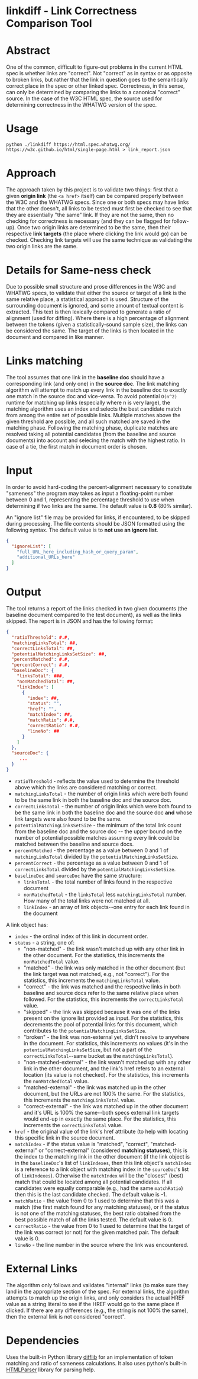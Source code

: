 linkdiff - Link Correctness Comparison Tool
===========================================

Abstract
============

One of the common, difficult to figure-out problems in the current HTML spec is whether links are
"correct". Not "correct" as in syntax or as opposite to broken links, but rather that the link in
question goes to the semantically correct place in the spec or other linked spec. Correctness, in
this sense, can only be determined by comparing the links to a canonical "correct" source. In the
case of the W3C HTML spec, the source used for determining correctness in the WHATWG version of the
spec.

Usage
======

```
python ./linkdiff https://html.spec.whatwg.org/ https://w3c.github.io/html/single-page.html > link_report.json
```

Approach
=======
The approach taken by this project is to validate two things: first that a given **origin link**
(the `<a href>` itself) can be compared properly between the W3C and the WHATWG specs. Since one or
both specs may have links that the other doesn't, all links to be tested must first be checked to
see that they are essentially "the same" link. If they are not the same, then no checking for
correctness is necessary (and they can be flagged for follow-up). Once two origin links are
determined to be the same, then their respective **link targets** (the place where clicking the link
would go) can be checked. Checking link targets will use the same technique as validating the two
origin links are the same.

Details for Same-ness check
=========================

Due to possible small structure and prose differences in the W3C and WHATWG specs, to validate that
either the source or target of a link is the same relative place, a statistical approach is used.
Structure of the surrounding document is ignored, and some amount of textual content is extracted.
This text is then lexically compared to generate a ratio of alignment (used for diffing). Where
there is a high percentage of alignment between the tokens (given a statistically-sound
sample size), the links can be considered the same. The target of the links is then located in the
document and compared in like manner.

Links matching
================

The tool assumes that one link in the **baseline doc** should have a corresponding link (and only
one) in the **source doc**. The link matching algorithm will attempt to match up every link in the
baseline doc to exactly one match in the source doc and vice-versa. To avoid potential `O(n^2)`
runtime for matching up links (especially where n is very large), the matching algorithm uses
an index and selects the best candidate match from among the entire set of possible links. Multiple
matches above the given threshold are possible, and all such matched are saved in the matching phase.
Following the matching phase, duplicate matches are resolved taking all potential candidates (from 
the baseline and source documents) into account and selecing the match with the highest ratio. In case
of a tie, the first match in document order is chosen.

Input
=======

In order to avoid hard-coding the percent-alignment necessary to constitute "sameness" the program may
takes as input a floating-point number between 0 and 1, representing the percentage threshold to use
when determining if two links are the same. The default value is **0.8** (80% similar).

An "ignore list" file may be provided for links, if encountered, to be skipped during processing.
The file contents should be JSON formatted using the following syntax. The default value is to **not
use an ignore list**.

```json
{
  "ignoreList": [
    "full_URL_here_including_hash_or_query_param",
    "additional_URLs_here"
  ]
}
```

Output
========

The tool returns a report of the links checked in two given documents (the baseline document
compared to the test document), as well as the links skipped. The report is in JSON and has the
following format:

```json
{
  "ratioThreshold": #.#,
  "matchingLinksTotal": ##,
  "correctLinksTotal": ##,
  "potentialMatchingLinksSetSize": ##,
  "percentMatched": #.#,
  "percentCorrect": #.#,
  "baselineDoc": {
    "linksTotal": ###,
    "nonMatchedTotal": ##,
    "linkIndex": [
      {
        "index": ##,
        "status": "",
        "href": "",
        "matchIndex": ##,
        "matchRatio": #.#,
        "correctRatio": #.#,
        "lineNo": ##
      }
    ]
  },
  "sourceDoc": {
     ...
  }
}
```

* `ratioThreshold` - reflects the value used to determine the threshold above which the links are
    considered matching or correct.
* `matchingLinksTotal` - the number of origin links which were both found to be the same link in
    both the baseline doc and the source doc.
* `correctLinksTotal` - the number of origin links which were both found to be the same link in
    both the baseline doc and the source doc **and** whose link targets were also found to be the
    same.
* `potentialMatchingLinksSetSize` - the minimum of the total link count from the baseline doc and
    the source doc -- the upper bound on the number of potential possible matches assuming every
    link could be matched between the baseline and source docs.
* `percentMatched` - the percentage as a value between 0 and 1 of `matchingLinksTotal` divided by
    the `potentialMatchingLinksSetSize`.
* `percentCorrect` - the percentage as a value between 0 and 1 of `correctLinksTotal` divided by
    the `potentialMatchingLinksSetSize`.
* `baselineDoc` and `sourceDoc` have the same structure:
  * `linksTotal` - the total number of links found in the respective document
  * `nonMatchedTotal` - the `linksTotal` less `matchingLinksTotal` number. How many of the total
       links were not matched at all.
  * `linkIndex` - an array of link objects--one entry for each link found in the document

A link object has:

* `index` - the ordinal index of this link in document order.
* `status` - a string, one of:
  * "non-matched" - the link wasn't matched up with any other link in the other document. For
      the statistics, this increments the `nonMatchedTotal` value.
  * "matched" - the link was only matched in the other document (but the link target was not
      matched, e.g., not "correct"). For the statistics, this increments the `matchingLinksTotal`
      value.
  * "correct" - the link was matched and the respective links in both baseline and source docs
      refer to the same relative place when followed. For the statistics, this increments the
      `correctLinksTotal` value.
  * "skipped" - the link was skipped because it was one of the links present on the ignore list
      provided as input. For the statistics, this decrements the pool of potential links for this
      document, which contributes to the `potentialMatchingLinksSetSize`.
  * "broken" - the link was non-external yet, didn't resolve to anywhere in the document. For
      statistics, this increments no values (it's in the `potentialMatchingLinksSetSize`, but not
      a part of the `correctLinksTotal`--same bucket as the `matchingLinksTotal`).
  * "non-matched-external" - the link wasn't matched up with any other link in the other
      document, and the link's href refers to an external location (its value is not checked).
      For the statistics, this increments the `nonMatchedTotal` value.
  * "matched-external" - the link was matched up in the other document, but the URLs are not
      100% the same. For the statistics, this increments the `matchingLinksTotal` value.
  * "correct-external" - the link was matched up in the other document and it's URL is 100%
      the same--both specs external link targets would end-up in exactly the same place. For the
      statistics, this increments the `correctLinksTotal` value.
* `href` - the original value of the link's href attribute (to help with locating this specific
    link in the source document.
* `matchIndex` - if the status value is "matched", "correct", "matched-external" or
    "correct-external" (considered **matching statuses**), this is the index to the matching link
    in the other document (if the link object is in the `baselineDoc`'s list of `linkIndexes`,
    then this link object's `matchIndex` is a reference to a link object with matching index in
    the `sourceDoc`'s list of `linkIndexes`). Otherwise the `matchIndex` will be the "closest"
    (best) match that could be located among all potential candidates. If all candidates were
    equally comparable (e.g., had the same `matchRatio`) then this is the last candidate checked.
    The default value is -1.
* `matchRatio` - the value from 0 to 1 used to determine that this was a match (the first match
    found for any matching statuses), or if the status is not one of the matching statuses, the
    best ratio obtained from the best possible match of all the links tested. The default value is
    0.
* `correctRatio` - the value from 0 to 1 used to determine that the target of the link was correct
   (or not) for the given matched pair. The default value is 0.
* `lineNo` - the line number in the source where the link was encountered.

External Links
==============

The algorithm only follows and validates "internal" links (to make sure they land in the appropriate
section of the spec. For external links, the algorithm attempts to match up the origin links, and
only considers the actual HREF value as a string literal to see if the HREF would go to the same
place if clicked. If there are any differences (e.g., the string is not 100% the same), then the
external link is not considered "correct".

Dependencies
==============

Uses the built-in Python library [difflib](https://docs.python.org/2/library/difflib.html) for an
implementation of token matching and ratio of sameness calculations. It also uses python's built-in
[HTMLParser](https://docs.python.org/2/library/htmlparser.html) library for parsing help.
